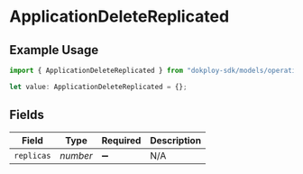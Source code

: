 # ApplicationDeleteReplicated

## Example Usage

```typescript
import { ApplicationDeleteReplicated } from "dokploy-sdk/models/operations";

let value: ApplicationDeleteReplicated = {};
```

## Fields

| Field              | Type               | Required           | Description        |
| ------------------ | ------------------ | ------------------ | ------------------ |
| `replicas`         | *number*           | :heavy_minus_sign: | N/A                |